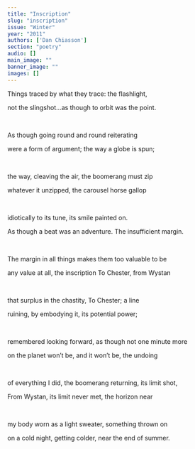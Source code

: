 ```yaml
---
title: "Inscription"
slug: "inscription"
issue: "Winter"
year: "2011"
authors: ['Dan Chiasson']
section: "poetry"
audio: []
main_image: ""
banner_image: ""
images: []
---
```

Things traced by what they trace: the flashlight,

 not the slingshot...as though to orbit was the point.

  

 As though going round and round reiterating

 were a form of argument; the way a globe is spun;

  

 the way, cleaving the air, the boomerang must zip

 whatever it unzipped, the carousel horse gallop

  

 idiotically to its tune, its smile painted on.

 As though a beat was an adventure. The insufficient margin.

  

 The margin in all things makes them too valuable to be

 any value at all, the inscription To Chester, from Wystan

  

 that surplus in the chastity, To Chester; a line

 ruining, by embodying it, its potential power;

  

 remembered looking forward, as though not one minute more

 on the planet won’t be, and it won’t be, the undoing

  

 of everything I did, the boomerang returning, its limit shot,

 From Wystan, its limit never met, the horizon near

  

 my body worn as a light sweater, something thrown on

 on a cold night, getting colder, near the end of summer.

